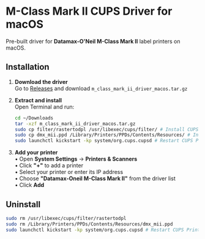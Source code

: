 # M-Class Mark II CUPS Driver for macOS

Pre-built driver for **Datamax-O'Neil M-Class Mark II** label printers on macOS.

## Installation

1. **Download the driver**  
   Go to [Releases](../../releases) and download `m_class_mark_ii_driver_macos.tar.gz`

2. **Extract and install**  
   Open Terminal and run:
   ```bash
   cd ~/Downloads
   tar -xzf m_class_mark_ii_driver_macos.tar.gz
   sudo cp filter/rastertodpl /usr/libexec/cups/filter/ # Install CUPS Driver
   sudo cp dmx_mii.ppd /Library/Printers/PPDs/Contents/Resources/ # Install CUPS Printer Config
   sudo launchctl kickstart -kp system/org.cups.cupsd # Restart CUPS Printing Service
   ```

3. **Add your printer**  
   • Open **System Settings** → **Printers & Scanners**  
   • Click **"+"** to add a printer  
   • Select your printer or enter its IP address  
   • Choose **"Datamax-Oneil M-Class Mark II"** from the driver list  
   • Click **Add**

## Uninstall

```bash
sudo rm /usr/libexec/cups/filter/rastertodpl 
sudo rm /Library/Printers/PPDs/Contents/Resources/dmx_mii.ppd
sudo launchctl kickstart -kp system/org.cups.cupsd # Restart CUPS Printing Service
```